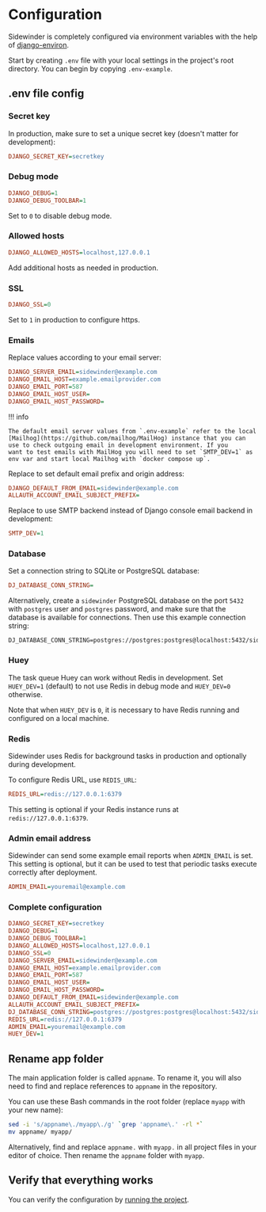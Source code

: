 # Configuration

Sidewinder is completely configured via environment variables with the help of [django-environ](https://django-environ.readthedocs.io/en/latest/).

Start by creating `.env` file with your local settings in the project's root directory. You can begin by copying `.env-example`.

## .env file config

### Secret key

In production, make sure to set a unique secret key (doesn't matter for development):

```ini
DJANGO_SECRET_KEY=secretkey
```

### Debug mode

```ini
DJANGO_DEBUG=1
DJANGO_DEBUG_TOOLBAR=1
```

Set to `0` to disable debug mode.

### Allowed hosts

```ini
DJANGO_ALLOWED_HOSTS=localhost,127.0.0.1
```

Add additional hosts as needed in production.

### SSL

```ini
DJANGO_SSL=0
```

Set to `1` in production to configure https.

### Emails

Replace values according to your email server:

```ini
DJANGO_SERVER_EMAIL=sidewinder@example.com
DJANGO_EMAIL_HOST=example.emailprovider.com
DJANGO_EMAIL_PORT=587
DJANGO_EMAIL_HOST_USER=
DJANGO_EMAIL_HOST_PASSWORD=
```

!!! info

    The default email server values from `.env-example` refer to the local [Mailhog](https://github.com/mailhog/MailHog) instance that you can use to check outgoing email in development environment. If you 
    want to test emails with MailHog you will need to set `SMTP_DEV=1` as env var and start local Mailhog with `docker compose up`.

Replace to set default email prefix and origin address:

```ini
DJANGO_DEFAULT_FROM_EMAIL=sidewinder@example.com
ALLAUTH_ACCOUNT_EMAIL_SUBJECT_PREFIX=
```

Replace to use SMTP backend instead of Django console email backend in development:

```ini
SMTP_DEV=1
```

### Database

Set a connection string to SQLite or PostgreSQL database:

```ini
DJ_DATABASE_CONN_STRING=
```

Alternatively, create a `sidewinder` PostgreSQL database on the port `5432` with `postgres` user and `postgres` password, and make sure that the database is available for connections. Then use this example connection string:

```
DJ_DATABASE_CONN_STRING=postgres://postgres:postgres@localhost:5432/sidewinder
```

### Huey

The task queue Huey can work without Redis in development. Set `HUEY_DEV=1` (default) to not use Redis in debug mode and `HUEY_DEV=0` otherwise.

Note that when `HUEY_DEV` is `0`, it is necessary to have Redis running and configured on a local machine.

### Redis

Sidewinder uses Redis for background tasks in production and optionally during development.

To configure Redis URL, use `REDIS_URL`:

```ini
REDIS_URL=redis://127.0.0.1:6379
```

This setting is optional if your Redis instance runs at `redis://127.0.0.1:6379`.

### Admin email address

Sidewinder can send some example email reports when `ADMIN_EMAIL` is set. This setting is optional, but it can be used to test
that periodic tasks execute correctly after deployment.

```ini
ADMIN_EMAIL=youremail@example.com
```

### Complete configuration

```ini
DJANGO_SECRET_KEY=secretkey
DJANGO_DEBUG=1
DJANGO_DEBUG_TOOLBAR=1
DJANGO_ALLOWED_HOSTS=localhost,127.0.0.1
DJANGO_SSL=0
DJANGO_SERVER_EMAIL=sidewinder@example.com
DJANGO_EMAIL_HOST=example.emailprovider.com
DJANGO_EMAIL_PORT=587
DJANGO_EMAIL_HOST_USER=
DJANGO_EMAIL_HOST_PASSWORD=
DJANGO_DEFAULT_FROM_EMAIL=sidewinder@example.com
ALLAUTH_ACCOUNT_EMAIL_SUBJECT_PREFIX=
DJ_DATABASE_CONN_STRING=postgres://postgres:postgres@localhost:5432/sidewinder
REDIS_URL=redis://127.0.0.1:6379
ADMIN_EMAIL=youremail@example.com
HUEY_DEV=1
```

## Rename app folder

The main application folder is called `appname`. To rename it, you will also need to find and replace references to `appname` in the repository.

You can use these Bash commands in the root folder (replace `myapp` with your new name):

```bash
sed -i 's/appname\./myapp\./g' `grep 'appname\.' -rl *`
mv appname/ myapp/
```

Alternatively, find and replace `appname.` with `myapp.` in all project files in your editor of choice. Then rename the `appname` folder with `myapp`.

## Verify that everything works

You can verify the configuration by [running the project](run.md).

